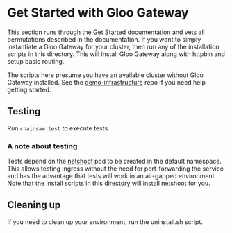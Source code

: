# Get Started with Gloo Gateway
This section runs through the [Get Started](https://docs.solo.io/gateway/latest/quickstart/) documentation and vets all permutations described in the documentation.  If you want to simply instantiate a Gloo Gateway for your cluster, then run any of the installation scripts in this directory.  This will install Gloo Gateway along with httpbin and setup basic routing.

The scripts here presume you have an available cluster without Gloo Gateway installed.  See the [demo-infrastructure](https://github.com/solo-io/demo-infrastructure) repo if you need help getting started.

## Testing
Run `chainsaw test` to execute tests.

### A note about testing
Tests depend on the [netshoot](https://github.com/nicolaka/netshoot) pod to be created in the default namespace.  This allows testing ingress without the need for port-forwarding the service and has the advantage that tests will work in an air-gapped environment.  Note that the install scripts in this directory will install netshoot for you.

## Cleaning up 
If you need to clean up your environment, run the uninstall.sh script.